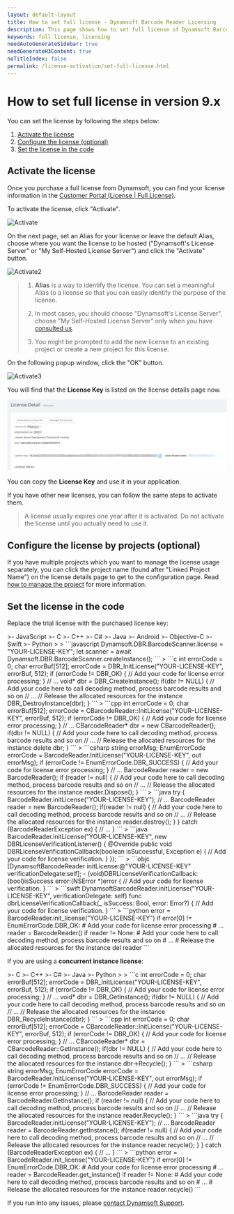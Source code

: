 ```yaml
---
layout: default-layout
title: How to set full license - Dynamsoft Barcode Reader Licensing
description: This page shows how to set full license of Dynamsoft Barcode Reader.
keywords: full license, licensing
needAutoGenerateSidebar: true
needGenerateH3Content: true
noTitleIndex: false
permalink: /license-activation/set-full-license.html
---
```


# How to set full license in version 9.x

You can set the license by following the steps below:

1. [Activate the license](#activate-the-license)
2. [Configure the license (optional)](#configure-the-license-optional)
3. [Set the license in the code](#set-the-license-in-the-code)

## Activate the license

Once you purchase a full license from Dynamsoft, you can find your license information in the <a href ="https://www.dynamsoft.com/customer/license/fullLicense" target="_blank">Customer Portal (License | Full License)</a>.

To activate the license, click "Activate".

 ![Activate][1]

On the next page, set an Alias for your license or leave the default Alias, choose where you want the license to be hosted ("Dynamsoft's License Server"
or "My Self-Hosted License Server") and click the "Activate" button.

![Activate2][2]

> 1. **Alias** is a way to identify the license. You can set a meaningful Alias to a license so that you can easily identify the purpose of the license.
>
> 2. In most cases, you should choose "Dynamsoft's License Server", choose "My Self-Hosted License Server" only when you have [consulted us](https://www.dynamsoft.com/company/contact/).
>
> 3. You might be prompted to add the new license to an existing project or create a new project for this license.

On the following popup window, click the "OK" button.

![Activate3][3]

You will find that the **License Key** is listed on the license details page now.

![Activate5][5]

You can copy the **License Key** and use it in your application.

If you have other new licenses, you can follow the same steps to activate them.

> A license usually expires one year after it is activated. Do not activate the license until you actually need to use it.

## Configure the license by projects (optional)

If you have multiple projects which you want to manage the license usage separately, you can click the project name (found after "Linked Project Name") on the license details page to get to the configuration page. Read <a href ="https://www.dynamsoft.com/license-server/docs/common/project.html?utm_source=docs&product=dbr" target="_blank">how to manage the project</a> for more information.

## Set the license in the code

Replace the trial license with the purchased license key:

<div class="sample-code-prefix template2"></div>
   >- JavaScript
   >- C
   >- C++
   >- C#
   >- Java
   >- Android
   >- Objective-C
   >- Swift
   >- Python
   >
>
```javascript
Dynamsoft.DBR.BarcodeScanner.license = "YOUR-LICENSE-KEY";
let scanner = await Dynamsoft.DBR.BarcodeScanner.createInstance();
```
>
```c
int errorCode = 0;
char errorBuf[512];
errorCode = DBR_InitLicense("YOUR-LICENSE-KEY", errorBuf, 512);
if (errorCode != DBR_OK)
{
    // Add your code for license error processing;
}
// ...
void* dbr = DBR_CreateInstance();
if(dbr != NULL)
{
    // Add your code here to call decoding method, process barcode results and so on
    // ...
    // Release the allocated resources for the instance
    DBR_DestroyInstance(dbr);
}
```
>
```cpp
int errorCode = 0;
char errorBuf[512];
errorCode = CBarcodeReader::InitLicense("YOUR-LICENSE-KEY", errorBuf, 512);
if (errorCode != DBR_OK)
{
    // Add your code for license error processing;
}
// ...
CBarcodeReader* dbr = new CBarcodeReader();
if(dbr != NULL)
{
    // Add your code here to call decoding method, process barcode results and so on
    // ...
    // Release the allocated resources for the instance
    delete dbr;
}
```
>
```csharp
string errorMsg;
EnumErrorCode errorCode = BarcodeReader.InitLicense("YOUR-LICENSE-KEY", out errorMsg);
if (errorCode != EnumErrorCode.DBR_SUCCESS)
{
    // Add your code for license error processing;
}
// ...
BarcodeReader reader = new BarcodeReader();
if (reader != null)
{
    // Add your code here to call decoding method, process barcode results and so on
    // ...
    // Release the allocated resources for the instance
    reader.Dispose();
}
```
>
```java
try {
    BarcodeReader.initLicense("YOUR-LICENSE-KEY");
    // ...
    BarcodeReader reader = new BarcodeReader();
    if(reader != null)
    {
        // Add your code here to call decoding method, process barcode results and so on
        // ...
        // Release the allocated resources for the instance
        reader.destroy();
    }
} catch (BarcodeReaderException ex) {
    // ...
}
```
>
```java
BarcodeReader.initLicense("YOUR-LICENSE-KEY", new DBRLicenseVerificationListener() {
  @Override
  public void DBRLicenseVerificationCallback(boolean isSuccessful, Exception e) {
    // Add your code for license verification.
  }
});
```
>
```objc
[DynamsoftBarcodeReader initLicense:@"YOUR-LICENSE-KEY" verificationDelegate:self];
- (void)DBRLicenseVerificationCallback:(bool)isSuccess error:(NSError *)error
{
  // Add your code for license verification.
}
```
>
```swift
DynamsoftBarcodeReader.initLicense("YOUR-LICENSE-KEY", verificationDelegate: self)
func dbrLicenseVerificationCallback(_ isSuccess: Bool, error: Error?)
{
  // Add your code for license verification.
}
```
>
```python
error = BarcodeReader.init_license("YOUR-LICENSE-KEY")
if error[0] != EnumErrorCode.DBR_OK:
    # Add your code for license error processing
# ...
reader = BarcodeReader()
if reader != None:
    # Add your code here to call decoding method, process barcode results and so on
    # ...
    # Release the allocated resources for the instance
    del reader
```

If you are using a **concurrent instance license**:

<div class="sample-code-prefix template2"></div>
   >- C
   >- C++
   >- C#
   >- Java
   >- Python
   >
>
```c
int errorCode = 0;
char errorBuf[512];
errorCode = DBR_InitLicense("YOUR-LICENSE-KEY", errorBuf, 512);
if (errorCode != DBR_OK)
{
    // Add your code for license error processing;
}
// ...
void* dbr = DBR_GetInstance();
if(dbr != NULL)
{
    // Add your code here to call decoding method, process barcode results and so on
    // ...
    // Release the allocated resources for the instance
    DBR_RecycleInstance(dbr);
}
```
>
```cpp
int errorCode = 0;
char errorBuf[512];
errorCode = CBarcodeReader::InitLicense("YOUR-LICENSE-KEY", errorBuf, 512);
if (errorCode != DBR_OK)
{
    // Add your code for license error processing;
}
// ...
CBarcodeReader* dbr = CBarcodeReader::GetInstance();
if(dbr != NULL)
{
    // Add your code here to call decoding method, process barcode results and so on
    // ...
    // Release the allocated resources for the instance
    dbr->Recycle();
}
```
>
```csharp
string errorMsg;
EnumErrorCode errorCode = BarcodeReader.InitLicense("YOUR-LICENSE-KEY", out errorMsg);
if (errorCode != EnumErrorCode.DBR_SUCCESS)
{
    // Add your code for license error processing;
}
// ...
BarcodeReader reader = BarcodeReader.GetInstance();
if (reader != null)
{
    // Add your code here to call decoding method, process barcode results and so on
    // ...
    // Release the allocated resources for the instance
    reader.Recycle();
}
```
>
```java
try {
    BarcodeReader.initLicense("YOUR-LICENSE-KEY");
    // ...
    BarcodeReader reader = BarcodeReader.getInstance();
    if(reader != null)
    {
        // Add your code here to call decoding method, process barcode results and so on
        // ...
        // Release the allocated resources for the instance
        reader.recycle();
    }
} catch (BarcodeReaderException ex) {
    // ...
}
```
>
```python
error = BarcodeReader.init_license("YOUR-LICENSE-KEY")
if error[0] != EnumErrorCode.DBR_OK:
    # Add your code for license error processing
# ...
reader = BarcodeReader.get_instance()
if reader != None:
    # Add your code here to call decoding method, process barcode results and so on
    # ...
    # Release the allocated resources for the instance
    reader.recycle()
```

If you run into any issues, please [contact Dynamsoft Support](https://www.dynamsoft.com/Company/Contact.aspx).

[1]:assets\set-full-license-3\Activate.png
[2]:assets\set-full-license-3\Activate2.png
[3]:assets\set-full-license-3\Activate3.png
[4]:assets\set-full-license-3\Activate4.png
[5]:assets\set-full-license-3\Activate5.png
